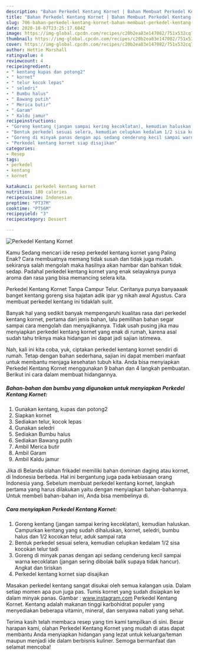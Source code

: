 ```yaml
---
description: "Bahan Perkedel Kentang Kornet | Bahan Membuat Perkedel Kentang Kornet Yang Mudah Dan Praktis"
title: "Bahan Perkedel Kentang Kornet | Bahan Membuat Perkedel Kentang Kornet Yang Mudah Dan Praktis"
slug: 706-bahan-perkedel-kentang-kornet-bahan-membuat-perkedel-kentang-kornet-yang-mudah-dan-praktis
date: 2020-10-07T23:25:17.604Z
image: https://img-global.cpcdn.com/recipes/c20b2ea83e147082/751x532cq70/perkedel-kentang-kornet-foto-resep-utama.jpg
thumbnail: https://img-global.cpcdn.com/recipes/c20b2ea83e147082/751x532cq70/perkedel-kentang-kornet-foto-resep-utama.jpg
cover: https://img-global.cpcdn.com/recipes/c20b2ea83e147082/751x532cq70/perkedel-kentang-kornet-foto-resep-utama.jpg
author: Hettie Marshall
ratingvalue: 4
reviewcount: 4
recipeingredient:
- " kentang kupas dan potong2"
- " kornet"
- " telur kocok lepas"
- " seledri"
- " Bumbu halus"
- " Bawang putih"
- " Merica butir"
- " Garam"
- " Kaldu jamur"
recipeinstructions:
- "Goreng kentang (jangan sampai kering kecoklatan), kemudian haluskan. Campurkan kentang yang sudah dihaluskan, kornet, seledri, bumbu halus dan 1/2 kocokan telur, aduk sampai rata"
- "Bentuk perkedel sesuai selera, kemudian celupkan kedalam 1/2 sisa kocokan telur tadi"
- "Goreng di minyak panas dengan api sedang cenderung kecil sampai warna kecoklatan (jangan sering dibolak balik supaya tidak hancur). Angkat dan tiriskan"
- "Perkedel kentang kornet siap disajikan"
categories:
- Resep
tags:
- perkedel
- kentang
- kornet

katakunci: perkedel kentang kornet 
nutrition: 180 calories
recipecuisine: Indonesian
preptime: "PT37M"
cooktime: "PT56M"
recipeyield: "3"
recipecategory: Dessert

---
```



![Perkedel Kentang Kornet](https://img-global.cpcdn.com/recipes/c20b2ea83e147082/751x532cq70/perkedel-kentang-kornet-foto-resep-utama.jpg)

Kamu Sedang mencari ide resep perkedel kentang kornet yang Paling Enak? Cara membuatnya memang tidak susah dan tidak juga mudah. sekiranya salah mengolah maka hasilnya akan hambar dan bahkan tidak sedap. Padahal perkedel kentang kornet yang enak selayaknya punya aroma dan rasa yang bisa memancing selera kita.

Perkedel Kentang Kornet Tanpa Campur Telur. Ceritanya punya banyaaaak banget kentang goreng sisa hajatan adik ipar yg nikah awal Agustus. Cara membuat perkedel kentang ini tidaklah sulit.

Banyak hal yang sedikit banyak mempengaruhi kualitas rasa dari perkedel kentang kornet, pertama dari jenis bahan, lalu pemilihan bahan segar sampai cara mengolah dan menyajikannya. Tidak usah pusing jika mau menyiapkan perkedel kentang kornet yang enak di rumah, karena asal sudah tahu triknya maka hidangan ini dapat jadi sajian istimewa.


Nah, kali ini kita coba, yuk, ciptakan perkedel kentang kornet sendiri di rumah. Tetap dengan bahan sederhana, sajian ini dapat memberi manfaat untuk membantu menjaga kesehatan tubuh kita. Anda bisa menyiapkan Perkedel Kentang Kornet menggunakan 9 bahan dan 4 langkah pembuatan. Berikut ini cara dalam membuat hidangannya.

<!--inarticleads1-->

##### Bahan-bahan dan bumbu yang digunakan untuk menyiapkan Perkedel Kentang Kornet:

1. Gunakan  kentang, kupas dan potong2
1. Siapkan  kornet
1. Sediakan  telur, kocok lepas
1. Gunakan  seledri
1. Sediakan  Bumbu halus
1. Sediakan  Bawang putih
1. Ambil  Merica butir
1. Ambil  Garam
1. Ambil  Kaldu jamur


Jika di Belanda olahan frikadel memiliki bahan dominan daging atau kornet, di Indonesia berbeda. Hal ini bergantung juga pada kebiasaan orang Indonesia yang. Sebelum membuat perkedel kentang kornet, langkah pertama yang harus dilakukan yaitu dengan menyiapkan bahan-bahannya. Untuk membeli bahan-bahan ini, Anda bisa membelinya di. 

<!--inarticleads2-->

##### Cara menyiapkan Perkedel Kentang Kornet:

1. Goreng kentang (jangan sampai kering kecoklatan), kemudian haluskan. Campurkan kentang yang sudah dihaluskan, kornet, seledri, bumbu halus dan 1/2 kocokan telur, aduk sampai rata
1. Bentuk perkedel sesuai selera, kemudian celupkan kedalam 1/2 sisa kocokan telur tadi
1. Goreng di minyak panas dengan api sedang cenderung kecil sampai warna kecoklatan (jangan sering dibolak balik supaya tidak hancur). Angkat dan tiriskan
1. Perkedel kentang kornet siap disajikan


Masakan perkedel kentang sangat disukai oleh semua kalangan usia. Dalam setiap momen apa pun juga pas. Tumis kornet yang sudah disiapkan ke dalam minyak panas. Gambar : www.instagram.com Perkedel Kentang Kornet. Kentang adalah makanan tinggi karbohidrat populer yang menyediakan beberapa vitamin, mineral, dan senyawa nabati yang sehat. 

Terima kasih telah membaca resep yang tim kami tampilkan di sini. Besar harapan kami, olahan Perkedel Kentang Kornet yang mudah di atas dapat membantu Anda menyiapkan hidangan yang lezat untuk keluarga/teman maupun menjadi ide dalam berbisnis kuliner. Semoga bermanfaat dan selamat mencoba!
